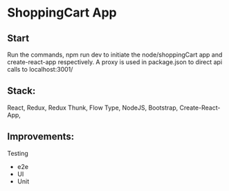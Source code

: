 # ShoppingCart App

## Start
Run the commands, npm run dev to initiate the node/shoppingCart app and create-react-app respectively. A proxy is used in package.json to direct
api calls to localhost:3001/

## Stack:
React, Redux, Redux Thunk, Flow Type, NodeJS, Bootstrap, Create-React-App, 

## Improvements:
Testing
* e2e
* UI
* Unit 
